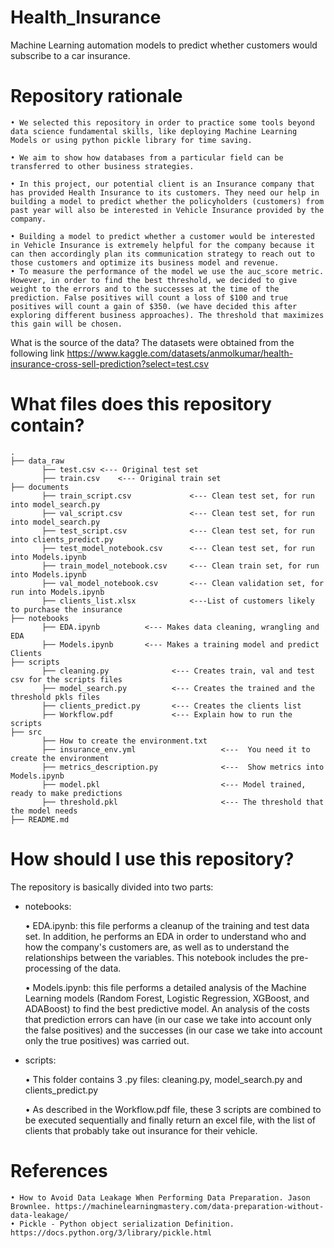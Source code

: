 # Health_Insurance
Machine Learning automation models to predict whether customers would subscribe to a car insurance.

# Repository rationale
    • We selected this repository in order to practice some tools beyond data science fundamental skills, like deploying Machine Learning Models or using python pickle library for time saving. 

    • We aim to show how databases from a particular field can be transferred to other business strategies. 

    • In this project, our potential client is an Insurance company that has provided Health Insurance to its customers. They need our help in building a model to predict whether the policyholders (customers) from past year will also be interested in Vehicle Insurance provided by the company.

    • Building a model to predict whether a customer would be interested in Vehicle Insurance is extremely helpful for the company because it can then accordingly plan its communication strategy to reach out to those customers and optimize its business model and revenue.
    • To measure the performance of the model we use the auc_score metric. However, in order to find the best threshold, we decided to give weight to the errors and to the successes at the time of the prediction. False positives will count a loss of $100 and true positives will count a gain of $350. (we have decided this after exploring different business approaches). The threshold that maximizes this gain will be chosen.
What is the source of the data?
The datasets were obtained from the following link https://www.kaggle.com/datasets/anmolkumar/health-insurance-cross-sell-prediction?select=test.csv

# What files does this repository contain?
    .   
    ├── data_raw
           ├── test.csv	<--- Original test set
           ├── train.csv	<--- Original train set
    ├── documents
           ├── train_script.csv             <--- Clean test set, for run into model_search.py
           ├── val_script.csv               <--- Clean test set, for run into model_search.py
           ├── test_script.csv	            <--- Clean test set, for run into clients_predict.py
           ├── test_model_notebook.csv	    <--- Clean test set, for run into Models.ipynb
           ├── train_model_notebook.csv     <--- Clean train set, for run into Models.ipynb	
           ├── val_model_notebook.csv	    <--- Clean validation set, for run into Models.ipynb 
           ├── clients_list.xlsx	        <---List of customers likely to purchase the insurance
    ├── notebooks
           ├── EDA.ipynb          <--- Makes data cleaning, wrangling and EDA 
           ├── Models.ipynb       <--- Makes a training model and predict Clients
    ├── scripts          
           ├── cleaning.py              <--- Creates train, val and test csv for the scripts files 
           ├── model_search.py          <--- Creates the trained and the threshold pkls files
           ├── clients_predict.py       <--- Creates the clients list
           ├── Workflow.pdf             <--- Explain how to run the scripts
    ├── src
           ├── How to create the environment.txt
           ├── insurance_env.yml                   <---  You need it to create the environment
           ├── metrics_description.py	           <---  Show metrics into Models.ipynb
           ├── model.pkl                           <--- Model trained, ready to make predictions
           ├── threshold.pkl                       <--- The threshold that the model needs
    ├── README.md

# How should I use this repository?
The repository is basically divided into two parts:

- notebooks:

    • EDA.ipynb: this file performs a cleanup of the training and test data set. In addition, he performs an EDA in order to understand who and how the company's customers are, as well as to understand the relationships between the variables. This notebook includes the pre-processing of the data.

    • Models.ipynb: this file performs a detailed analysis of the Machine Learning models (Random Forest, Logistic Regression, XGBoost, and ADABoost) to find the best predictive model. An analysis of the costs that prediction errors can have (in our case we take into account only the false positives) and the successes (in our case we take into account only the true positives) was carried out.

- scripts:

    • This folder contains 3 .py files: cleaning.py, model_search.py and clients_predict.py
 
    • As described in the Workflow.pdf file, these 3 scripts are combined to be executed sequentially and finally return an excel file, with the list of clients that probably take out insurance for their vehicle.

# References
    • How to Avoid Data Leakage When Performing Data Preparation. Jason Brownlee. https://machinelearningmastery.com/data-preparation-without-data-leakage/
    • Pickle - Python object serialization Definition.  https://docs.python.org/3/library/pickle.html

